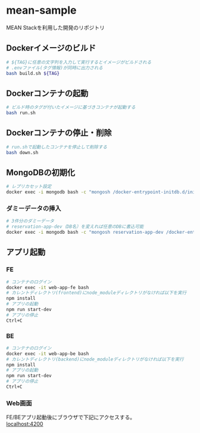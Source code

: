 # mean-sample

MEAN Stackを利用した開発のリポジトリ

## Dockerイメージのビルド

```bash
# ${TAG}に任意の文字列を入力して実行するとイメージがビルドされる
# .envファイル(タグ情報)が同時に出力される
bash build.sh ${TAG}
```

## Dockerコンテナの起動

```bash
# ビルド時のタグが付いたイメージに基づきコンテナが起動する
bash run.sh
```

## Dockerコンテナの停止・削除

```bash
# run.shで起動したコンテナを停止して削除する
bash down.sh
```


## MongoDBの初期化

```bash
# レプリカセット設定
docker exec -i mongodb bash -c "mongosh /docker-entrypoint-initdb.d/init.js"
```

### ダミーデータの挿入

```bash
# 3件分のダミーデータ
# reservation-app-dev（DB名）を変えれば任意のDBに書込可能
docker exec -i mongodb bash -c "mongosh reservation-app-dev /docker-entrypoint-initdb.d/dummy-data.js"
```

## アプリ起動

### FE
```bash
# コンテナのログイン
docker exec -it web-app-fe bash
# カレントディレクトリ(frontend)にnode_moduleディレクトリがなければ以下を実行
npm install
# アプリの起動
npm run start-dev
# アプリの停止
Ctrl+C
```

### BE
```bash
# コンテナのログイン
docker exec -it web-app-be bash
# カレントディレクトリ(backend)にnode_moduleディレクトリがなければ以下を実行
npm install
# アプリの起動
npm run start-dev
# アプリの停止
Ctrl+C
```

### Web画面
FE/BEアプリ起動後にブラウザで下記にアクセスする。<br>
<localhost:4200>
